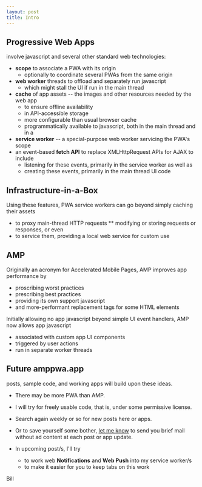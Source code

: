 ```yaml
---
layout: post
title: Intro
---
```


## Progressive Web Apps
involve javascript and several other standard web technologies:
* **scope** to associate a PWA with its origin
  * optionally to coordinate several PWAs from the same origin
* **web worker** threads to offload and separately run javascript
  * which might stall the UI if run in the main thread  
* **cache** of app assets -- the images and other resources needed by the web app
  * to ensure offline availability
  * in API-accessible storage
  * more configurable than usual browser cache
  * programmatically available to javascript, both in the main thread and in a
* **service worker** -- a special-purpose web worker servicing the PWA's scope
* an event-based **fetch API** to replace XMLHttpRequest APIs for AJAX to include 
  * listening for these events, primarily in the service worker as well as 
  * creating these events, primarily in the main thread UI code

## Infrastructure-in-a-Box
Using these features, PWA service workers can go beyond simply caching their assets
* to proxy main-thread HTTP requests
** modifying or storing requests or responses, or even
* to service them, providing a local web service for custom use

## AMP
Originally an acronym for Accelerated Mobile Pages, AMP improves app performance by
* proscribing worst practices
* prescribing best practices
* providing its own support javascript
* and more-performant replacement tags for some HTML elements

Initially allowing no app javascript beyond simple UI event handlers,
AMP now allows app javascript
* associated with custom app UI components
* triggered by user actions
* run in separate worker threads

## Future amppwa.app
posts, sample code, and working apps will build upon these ideas.
* There may be more PWA than AMP.
* I will try for freely usable code, that is, under some permissive license.

* Search again weekly or so for new posts here or apps.
* Or to save yourself some bother, [let me know](mailto:niebel@virginia.edu) to send you brief mail without ad content at each post or app update.
* In upcoming post/s, I'll try
  * to work web **Notifications** and **Web Push** into my service worker/s 
  * to make it easier for you to keep tabs on this work

Bill




